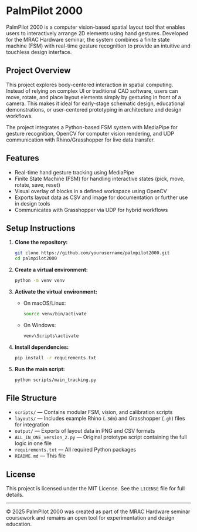 # PalmPilot 2000

PalmPilot 2000 is a computer vision-based spatial layout tool that enables users to interactively arrange 2D elements using hand gestures. Developed for the MRAC Hardware seminar, the system combines a finite state machine (FSM) with real-time gesture recognition to provide an intuitive and touchless design interface.

## Project Overview

This project explores body-centered interaction in spatial computing. Instead of relying on complex UI or traditional CAD software, users can move, rotate, and place layout elements simply by gesturing in front of a camera. This makes it ideal for early-stage schematic design, educational demonstrations, or user-centered prototyping in architecture and design workflows.

The project integrates a Python-based FSM system with MediaPipe for gesture recognition, OpenCV for computer vision rendering, and UDP communication with Rhino/Grasshopper for live data transfer.

## Features

- Real-time hand gesture tracking using MediaPipe
- Finite State Machine (FSM) for handling interactive states (pick, move, rotate, save, reset)
- Visual overlay of blocks in a defined workspace using OpenCV
- Exports layout data as CSV and image for documentation or further use in design tools
- Communicates with Grasshopper via UDP for hybrid workflows

## Setup Instructions

1. **Clone the repository:**
   ```bash
   git clone https://github.com/yourusername/palmpilot2000.git
   cd palmpilot2000
   ```

2. **Create a virtual environment:**
   ```bash
   python -m venv venv
   ```

3. **Activate the virtual environment:**

   - On macOS/Linux:
     ```bash
     source venv/bin/activate
     ```
   - On Windows:
     ```cmd
     venv\Scripts\activate
     ```

4. **Install dependencies:**
   ```bash
   pip install -r requirements.txt
   ```

5. **Run the main script:**
   ```bash
   python scripts/main_tracking.py
   ```

## File Structure

- `scripts/` — Contains modular FSM, vision, and calibration scripts
- `layouts/` — Includes example Rhino (`.3dm`) and Grasshopper (`.gh`) files for integration
- `output/` — Exports of layout data in PNG and CSV formats
- `ALL_IN_ONE_version_2.py` — Original prototype script containing the full logic in one file
- `requirements.txt` — All required Python packages
- `README.md` — This file

## License

This project is licensed under the MIT License. See the `LICENSE` file for full details.

---

© 2025 PalmPilot 2000 was created as part of the MRAC Hardware seminar coursework and remains an open tool for experimentation and design education.
